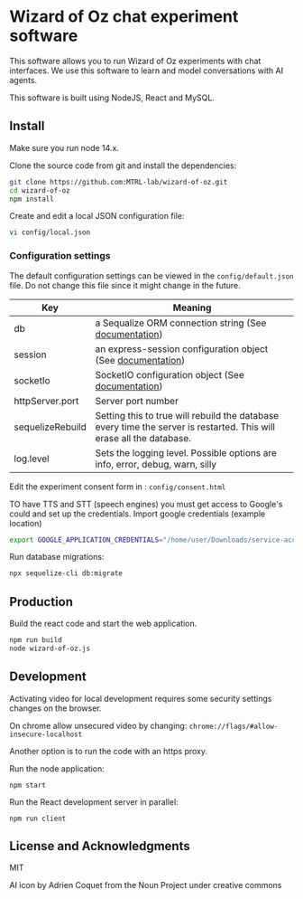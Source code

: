 # Wizard of Oz chat experiment software

This software allows you to run Wizard of Oz experiments with chat interfaces. We use this software to learn and model conversations with AI agents.

This software is built using NodeJS, React and MySQL.

## Install

Make sure you run node 14.x.

Clone the source code from git and install the dependencies:

```sh
git clone https://github.com:MTRL-lab/wizard-of-oz.git
cd wizard-of-oz
npm install
```

Create and edit a local JSON configuration file:

```sh
vi config/local.json
```

### Configuration settings

The default configuration settings can be viewed in the `config/default.json` file. Do not change this file since it might change in the future.

| Key | Meaning |
| ----| --------|
| db | a Sequalize ORM connection string (See [documentation](https://sequelize.org/master/manual/getting-started.html)) |
| session | an express-session configuration object (See [documentation](https://github.com/expressjs/session)) |
| socketIo | SocketIO configuration object (See [documentation](https://socket.io/docs/v4/server-initialization/#Socket-IO-server-options))
| httpServer.port | Server port number |
| sequelizeRebuild | Setting this to true will rebuild the database every time the server is restarted. This will erase all the database. |
| log.level | Sets the logging level. Possible options are info, error, debug, warn, silly |

Edit the experiment consent form in : `config/consent.html`

TO have TTS and STT (speech engines) you must get access to Google's could and set up the credentials.
Import google credentials (example location)
```bash
export GOOGLE_APPLICATION_CREDENTIALS="/home/user/Downloads/service-account-file.json"
```

Run database migrations:
```bash
npx sequelize-cli db:migrate
```

## Production

Build the react code and start the web application.

```sh
npm run build
node wizard-of-oz.js
```

## Development

Activating video for local development requires some security settings changes on the browser.

On chrome allow unsecured video by changing: `chrome://flags/#allow-insecure-localhost`

Another option is to run the code with an https proxy.

Run the node application:

```
npm start
```

Run the React development server in parallel:

```
npm run client
```

## License and Acknowledgments

MIT

AI icon by Adrien Coquet from the Noun Project under creative commons
